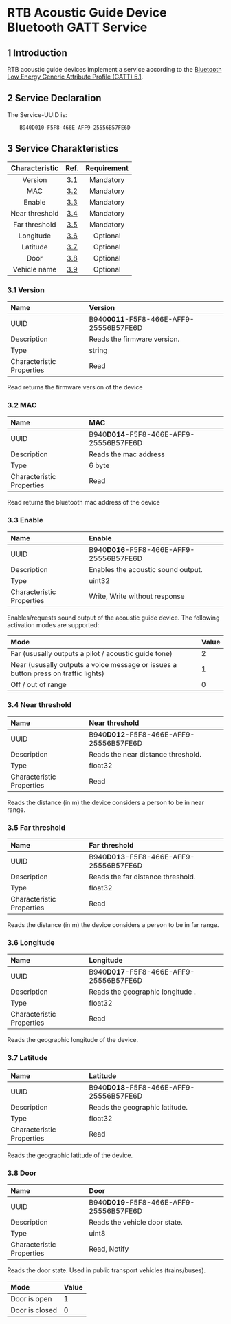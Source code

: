 # RTB Acoustic Guide Device Bluetooth GATT Service

## 1 Introduction

RTB acoustic guide devices implement a service according to the [Bluetooth Low Energy Generic Attribute Profile (GATT) 5.1](https://www.bluetooth.com/specifications/specs/core-specification-5-1/).

## 2 Service Declaration

The Service-UUID is:

        B940D010-F5F8-466E-AFF9-25556B57FE6D
        
## 3 Service Charakteristics

| Characteristic             | Ref. | Requirement  |
|:---------------------------:|:-----:|:--------------------:|
| Version                    | [3.1](#31-version) | Mandatory|
| MAC                        | [3.2](#32-mac) | Mandatory|
| Enable                     | [3.3](#33-enable) | Mandatory|
| Near threshold             | [3.4](#34-near-threshold) | Mandatory|
| Far threshold              | [3.5](#35-far-threshold) | Mandatory|
| Longitude                  | [3.6](#36-longitude) | Optional|
| Latitude                   | [3.7](#37-latitude)  | Optional|
| Door                       | [3.8](#38-door)  | Optional|
| Vehicle name               | [3.9](#39-vehicle-name) | Optional |

### 3.1 Version

| Name        | Version                                  |
|:------------|:--------------------------------------------|
| UUID        | B940<b>0011</b>-F5F8-466E-AFF9-25556B57FE6D |
| Description | Reads the firmware version.                 |
| Type        | string                              |
| Characteristic Properties | Read |

Read returns the firmware version of the device

### 3.2 MAC

| Name        | MAC                                  |
|:------------|:--------------------------------------------|
| UUID        | B940<b>D014</b>-F5F8-466E-AFF9-25556B57FE6D |
| Description | Reads the mac address                    |
| Type        | 6 byte                                      |
| Characteristic Properties | Read |

Read returns the bluetooth mac address of the device

### 3.3 Enable

| Name        | Enable                                  |
|:------------|:--------------------------------------------|
| UUID        | B940<b>D016</b>-F5F8-466E-AFF9-25556B57FE6D |
| Description | Enables the acoustic sound output.          |
| Type        | uint32                                       |
| Characteristic Properties        | Write, Write without response |

Enables/requests sound output of the acoustic guide device. The following activation modes are supported:

| Mode | Value |
|:-----|:----------|
| Far (ususally outputs a pilot / acoustic guide tone) | 2 |
| Near (ususally outputs a voice message or issues a button press on traffic lights) | 1 |
| Off / out of range | 0 |

### 3.4 Near threshold

| Name        | Near threshold                                  |
|:------------|:--------------------------------------------|
| UUID        | B940<b>D012</b>-F5F8-466E-AFF9-25556B57FE6D |
| Description | Reads the near distance threshold.          |
| Type        | float32                                       |
| Characteristic Properties | Read |

Reads the distance (in m) the device considers a person to be in near range.

### 3.5 Far threshold

| Name        | Far threshold                                  |
|:------------|:--------------------------------------------|
| UUID        | B940<b>D013</b>-F5F8-466E-AFF9-25556B57FE6D |
| Description | Reads the far distance threshold.          |
| Type        | float32                                       |
| Characteristic Properties | Read |

Reads the distance (in m) the device considers a person to be in far range.

### 3.6 Longitude

| Name        | Longitude                                  |
|:------------|:--------------------------------------------|
| UUID        | B940<b>D017</b>-F5F8-466E-AFF9-25556B57FE6D |
| Description | Reads the geographic longitude   .          |
| Type        | float32                                       |
| Characteristic Properties | Read |

Reads the geographic longitude of the device.

### 3.7 Latitude

| Name        | Latitude                                  |
|:------------|:--------------------------------------------|
| UUID        | B940<b>D018</b>-F5F8-466E-AFF9-25556B57FE6D |
| Description | Reads the geographic latitude.              |
| Type        | float32                                       |
| Characteristic Properties | Read |

Reads the geographic latitude of the device.

### 3.8 Door

| Name        | Door                                  |
|:------------|:--------------------------------------------|
| UUID        | B940<b>D019</b>-F5F8-466E-AFF9-25556B57FE6D |
| Description | Reads the vehicle door state.              |
| Type        | uint8                                       |
| Characteristic Properties | Read, Notify |

Reads the door state. Used in public transport vehicles (trains/buses).

| Mode | Value |
|:-----|:----------|
| Door is open | 1 |
| Door is closed | 0 |
